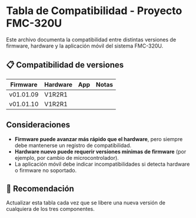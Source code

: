 # Tabla de Compatibilidad - Proyecto FMC-320U

Este archivo documenta la compatibilidad entre distintas versiones de firmware, hardware y la aplicación móvil del sistema FMC-320U.

## 📋 Compatibilidad de versiones

| Firmware       | Hardware      | App           | Notas                                                    |
|----------------|---------------|---------------|----------------------------------------------------------|
| v01.01.09      | V1R2R1        |               |                                                          |
| v01.01.10      | V1R2R1        |               |                                                          |


##  Consideraciones

- **Firmware puede avanzar más rápido que el hardware**, pero siempre debe mantenerse un registro de compatibilidad.
- **Hardware nuevo puede requerir versiones mínimas de firmware** (por ejemplo, por cambio de microcontrolador).
- La aplicación móvil debe indicar incompatibilidades si detecta hardware o firmware no soportado.

## 🧠 Recomendación
Actualizar esta tabla cada vez que se libere una nueva versión de cualquiera de los tres componentes.
